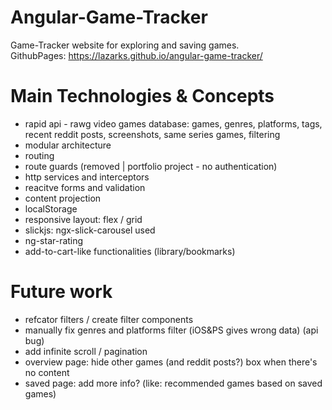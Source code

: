 # Angular-Game-Tracker

Game-Tracker website for exploring and saving games. <br/>
GithubPages: https://lazarks.github.io/angular-game-tracker/

# Main Technologies & Concepts

- rapid api - rawg video games database: games, genres, platforms, tags, recent reddit posts, screenshots, same series games, filtering
- modular architecture
- routing
- route guards (removed | portfolio project - no authentication)
- http services and interceptors
- reacitve forms and validation
- content projection
- localStorage
- responsive layout: flex / grid
- slickjs: ngx-slick-carousel used
- ng-star-rating
- add-to-cart-like functionalities (library/bookmarks)

# Future work

- refcator filters / create filter components
- manually fix genres and platforms filter (iOS&PS gives wrong data) (api bug)
- add infinite scroll / pagination
- overview page: hide other games (and reddit posts?) box when there's no content
- saved page: add more info? (like: recommended games based on saved games)
